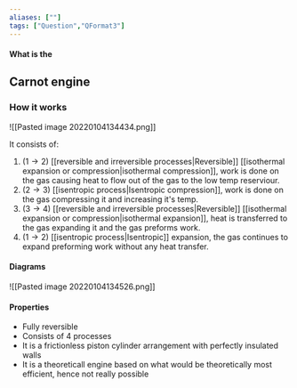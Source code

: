 ```yaml
---
aliases: [""]
tags: ["Question","QFormat3"]
---
```


#### What is the
## Carnot engine
### How it works
![[Pasted image 20220104134434.png]]

It consists of:
1)  ($1 \to 2$) [[reversible and irreversible processes|Reversible]] [[isothermal expansion or compression|isothermal compression]], work is done on the gas causing heat to flow out of the gas to the low temp reserviour.
2) ($2 \to 3$) [[isentropic process|Isentropic compression]], work is done on the gas compressing it and increasing it's temp.
3) ($3 \to 4$) [[reversible and irreversible processes|Reversible]] [[isothermal expansion or compression|isothermal expansion]], heat is transferred to the gas expanding it and the gas preforms work.
4) ($1 \to 2$) [[isentropic process|Isentropic]] expansion, the gas continues to expand preforming work without any heat transfer.



#### Diagrams
![[Pasted image 20220104134526.png]]

#### Properties
- Fully reversible
- Consists of 4 processes
- It is a frictionless piston cylinder arrangement with perfectly insulated walls
- It is a theoreticall engine based on what would be theoretically most efficient, hence not really possible

